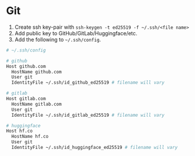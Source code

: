 # Git

1. Create ssh key-pair with `ssh-keygen -t ed25519 -f ~/.ssh/<file name>`
2. Add public key to GitHub/GitLab/Huggingface/etc.
3. Add the following to `~/.ssh/config`.

```bash
# ~/.ssh/config

# github
Host github.com
  HostName github.com
  User git
  IdentityFile ~/.ssh/id_github_ed25519 # filename will vary

# gitlab
Host gitlab.com
  HostName gitlab.com
  User git
  IdentityFile ~/.ssh/id_gitlab_ed25519 # filename will vary

# huggingface
Host hf.co
  HostName hf.co
  User git
  IdentityFile ~/.ssh/id_huggingface_ed25519 # filename will vary
```
